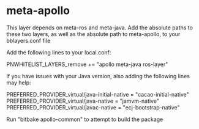 # meta-apollo

This layer depends on meta-ros and meta-java. Add the absolute paths to these two layers, as well as the absolute path to meta-apollo, to your bblayers.conf file

Add the following lines to your local.conf:

PNWHITELIST_LAYERS_remove += "apollo meta-java ros-layer"

If you have issues with your Java version, also adding the following lines may help:

PREFERRED_PROVIDER_virtual/java-initial-native = "cacao-initial-native"
PREFERRED_PROVIDER_virtual/java-native = "jamvm-native"
PREFERRED_PROVIDER_virtual/javac-native = "ecj-bootstrap-native"

Run "bitbake apollo-common" to attempt to build the package